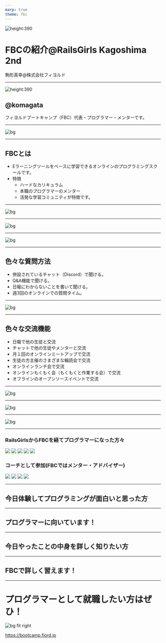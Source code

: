 ```yaml
---
marp: true
theme: fbc
---
```

<!-- _class: lead -->
![height:390](images/fbc-logo.png)
# FBCの紹介@RailsGirls Kagoshima 2nd

駒形真幸@株式会社フィヨルド

<!--
それで「フィヨルドブートキャンプの紹介」というお話させていただきます。
株式会社フィヨルドの駒形と申します。
-->

---
<!-- _class: lead -->
![height:390](images/komagata.png)
## @komagata
フィヨルドブートキャンプ（FBC）代表・プログラマー・メンターです。

<!--
駒形と申します。
フィヨルドブートキャンプでは代表兼、プログラマー兼、スクールでのメンターをやっています。
-->

---
![bg](images/fbc-top.png)

<!--
今日は僕らの運営しているプログラミングスクールのフィヨルドブートキャンプのご紹介をさせていただきます。
-->
 
---
## FBCとは
- Eラーニングツールをベースに学習できるオンラインのプログラミングスクールです。
- 特徴
  - ハードなカリキュラム
  - 本職のプログラマーのメンター
  - 活発な学習コミュニティが特徴です。

<!--
フィヨルドブートキャンプとは、
Eラーニングツールをベースに学習できるオンラインのプログラミングスクールです。
特徴は、
カリキュラムがハードであること
と
本職のプログラマーだけがメンターをしていること
と
- 活発な学習コミュニティが特徴です。
-->

---
![bg](images/practice-list.png)

<!--
こちらが実際のEラーニングツールのWebサイトの画面です。
このようにカリキュラムが並んでいて、上から順番にこなしていく感じになっています。
-->

---
![bg](images/practice.png)

<!--
それぞれ中身はこんな感じになっていて、
例えば「lsコマンドを作る」というカリキュラムでは、必要なドキュメントがあってそれを読んで学んでいく感じです。
-->

---
![bg](images/product.png)

<!--
そしてプログラムを書いて提出する必要のあるカリキュラムもあって、
提出したら問題があればこんな感じでメンターとやり取りしながら修正していって、メンターからOKが出たら完了というようになっています。
-->

---
## 色々な質問方法

- 併設されているチャット（Discord）で聞ける。
- Q&A機能で聞ける。
- 日報にわからないことを書いて聞ける。
- 週3回のオンラインでの質問タイム。

<!--
フィヨルドブートキャンプでは気軽に質問できるように色々な質問方法を用意しています。

Discordのチャットが併設されているんですが、そこでいつでも聞けるようになっています。
また、先ほどのEラーニングツールのサイトにQ&A機能がついていてそこで質問を投稿することもできます。
そして、どういうことを学習したのか、日報を書く機能もあるんですが、メンターが全ての日報を確認しているので、そこで「ここがわからなかった」というような内容があれば必ず回答します。
他にも週に３回、月・水・金の16時〜17時にDiscordのビデオチャットにメンターが待機していて、そこにくれば音声で質問できますし、画面共有しながらわからないことろを教えてもらうこともできます。
-->

---
![bg](images/discord.png)

<!--
モザイクだらけでわかりづらいですが、これが併設されているDiscordのチャットです。
質問のためのチャンネルがあってそこで聞いたり、趣味のチャンネルで交流できたりします。
-->

---
## 色々な交流機能

- 日報で他の生徒と交流
- チャットで他の生徒やメンターと交流
- 月１回のオンラインミートアップで交流
- 生徒の方主催のさまざまな輪読会で交流
- オンラインランチ会で交流
- オンラインもくもく会（もくもくと作業する会）で交流
- オフラインのオープンソースイベントで交流

<!--
色々な交流のための機能や取り組みもあります。

EラーニングツールがSNSのようになっているので、先ほどお話した日報・コメント・Discordのチャットなどで他の生徒の方とやり取りすることができます。
また、月に一回、オンラインのミートアップを行なっていて、お酒を飲みながら話したり、卒業式をやったりしています。
他にも生徒の方主催の技術本の輪読会がたくさんあったり、ランチ会やオフラインでみんなで集まって作業する「もくもく会」なども行われています。
その他にもオープンソースコミュニティのイベントへの参加を推奨していて、僕らも含めてみんなで参加しています。
-->

---
![bg](images/rubykaigi2022-people.jpg)

<!--
これは2022年に三重県の津というところで行われたRubyKaigiでのフィヨルドブートキャンプの卒業生やメンターや生徒の集合写真です。
-->

---
![bg](images/fbc-house2023.jpg)

<!--
今年の2023年のRubyKaigiは長野県の松本で行われたんですが、
今回からちょっとRubyKaigiに一人で行くには敷居が高いという生徒の方のために、
フィヨブーハウスという弊社がAirBで家を貸し切って、希望者に無料で宿泊してもらうという
取り組みを始めました。
この写真はその時のものです。
-->

---
![bg](images/rubykaigi2023.jpg)

<!--
RubyKaigi自体もこんな感じで集合写真を撮りまして、毎年集まってもらって撮っている感じです。
-->

---
### RailsGirlsからFBCを経てプログラマーになった方々

![](images/neko.png) ![](images/lime1024.png) ![](images/shikibum1.png) ![](images/chiroru.png) ![](images/koma.png)

### コーチとして参加(FBCではメンター・アドバイザー)

![](images/igaiga.png) ![](images/beta.png) ![](images/umemoto.png) ![](images/okura.png)

<!--
このRailsGirlsからフィヨルドブートキャンプに入られてプログラマーになった方もたくさんいまして、
オーガナイザーをやったり、スタッフをやったりしています。
また、ふぃヨルドブートキャンプのメンターやアドバイザーの方々も頻繁にコーチとして参加していたりします。
-->

---

<!-- _class: lead -->
## 今日体験してプログラミングが面白いと思った方

<!--
今日体験してプログラミングが面白いと思った方
-->

---
<!-- _class: lead -->
## プログラマーに向いています！

<!--
プログラマーに向いています！
-->

---
<!-- _class: lead -->
## 今日やったことの中身を詳しく知りたい方

<!--
そして、今日やったことの中身を詳しく知りたい方
-->

---
<!-- _class: lead -->
## FBCで詳しく習えます！

<!--
フィヨルドブートキャンプで詳しく習えます！
-->

---
<!-- _class: lead -->
# プログラマーとして就職したい方はぜひ！
![bg fit right](images/people.png)

https://bootcamp.fjord.jp

<!--
プログラマーとして就職したい方はぜひ、検討してみてください。

以上で私の発表を終わりにしたいと思います。
ありがとうございました。
-->
